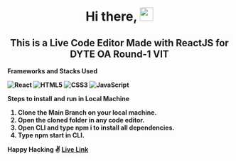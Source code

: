 <span align="center">
 <h1>Hi there, <img src="https://media.giphy.com/media/hvRJCLFzcasrR4ia7z/giphy.gif" width="30px"></h1>
  <h2>This is a Live Code Editor Made with ReactJS for <strong>DYTE</stong> OA Round-1 VIT</h2>
</span>

**Frameworks and Stacks Used**

![React](https://img.shields.io/badge/-React-black?style=for-the-badge&logo=react)
![HTML5](https://img.shields.io/badge/-HTML5-E34F26?style=for-the-badge&logo=html5&logoColor=white)
![CSS3](https://img.shields.io/badge/-CSS3-1572B6?style=for-the-badge&logo=css3)
![JavaScript](https://img.shields.io/badge/-JavaScript-black?style=for-the-badge&logo=javascript)

**Steps to install and run in Local Machine**
<ol>
  <li>Clone the Main Branch on your local machine.</li>
  <li>Open the cloned folder in any code editor.</li>
  <li>Open CLI and type npm i to install all dependencies.</li>
  <li>Type npm start in CLI.</li>
</ol>

**Happy Hacking** ✌️
[Live Link](https://soumakpoddar.github.io/editor.io/)
